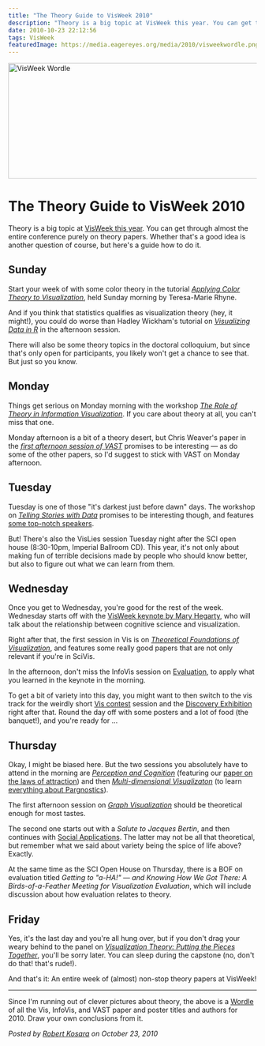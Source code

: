 ```yaml
---
title: "The Theory Guide to VisWeek 2010"
description: "Theory is a big topic at VisWeek this year. You can get through almost the entire conference purely on theory papers. Whether that's a good idea is another question of course, but here's a guide how to do it."
date: 2010-10-23 22:12:56
tags: VisWeek
featuredImage: https://media.eagereyes.org/media/2010/visweekwordle.png
---
```


<p><img src="https://media.eagereyes.org/media/2010/visweekwordle.png" alt="VisWeek Wordle" width="560" height="234" /></p>

# The Theory Guide to VisWeek 2010

Theory is a big topic at <a href="http://vis.computer.org/VisWeek2010/" target="_blank">VisWeek this year</a>. You can get through almost the entire conference purely on theory papers. Whether that's a good idea is another question of course, but here's a guide how to do it.

## Sunday

Start your week of with some color theory in the tutorial <em><a href="http://vis.computer.org/VisWeek2010/session/tutorials.html#Applying%20Color%20Theory%20to%20Visualization" target="_blank">Applying Color Theory to Visualization</a></em>, held Sunday morning by Teresa-Marie Rhyne.

And if you think that statistics qualifies as visualization theory (hey, it might!), you could do worse than Hadley Wickham's tutorial on <em><a href="http://vis.computer.org/VisWeek2010/session/tutorials.html#Visualizing%20Data%20in%20R" target="_blank">Visualizing Data in R</a></em> in the afternoon session.

There will also be some theory topics in the doctoral colloquium, but since that's only open for participants, you likely won't get a chance to see that. But just so you know.

## Monday

Things get serious on Monday morning with the workshop <em><a href="http://eagereyes.org/infovis-theory-workshop">The Role of Theory in Information Visualization</a></em>. If you care about theory at all, you can't miss that one.

Monday afternoon is a bit of a theory desert, but Chris Weaver's paper in the <em><a href="http://vis.computer.org/VisWeek2010/vast/sessions_papers.html#Space,%20Time,%20and%20Multivariate%20Analytics" target="_blank">first afternoon session of VAST</a></em> promises to be interesting — as do some of the other papers, so I'd suggest to stick with VAST on Monday afternoon.

## Tuesday

Tuesday is one of those "it's darkest just before dawn" days. The workshop on <em><a href="http://vis.computer.org/VisWeek2010/session/workshops.html#Telling%20Stories%20with%20Data" target="_blank">Telling Stories with Data</a></em> promises to be interesting though, and features <a href="http://thevcl.com/storytelling/" target="_blank">some top-notch speakers</a>.

But! There's also the VisLies session Tuesday night after the SCI open house (8:30-10pm, Imperial Ballroom CD). This year, it's not only about making fun of terrible decisions made by people who should know better, but also to figure out what we can learn from them.

## Wednesday

Once you get to Wednesday, you're good for the rest of the week. Wednesday starts off with the <a href="http://vis.computer.org/VisWeek2010/session/keynote.html" target="_blank">VisWeek keynote by Mary Hegarty</a>, who will talk about the relationship between cognitive science and visualization.

Right after that, the first session in Vis is on <em><a href="http://vis.computer.org/VisWeek2010/vis/sessions_papers.html#Theoretical%20Foundations%20of%20Visualization" target="_blank">Theoretical Foundations of Visualization</a></em>, and features some really good papers that are not only relevant if you're in SciVis.

In the afternoon, don't miss the InfoVis session on <a href="http://vis.computer.org/VisWeek2010/infovis/sessions_papers.html#Evaluation" target="_blank">Evaluation</a>, to apply what you learned in the keynote in the morning.

To get a bit of variety into this day, you might want to then switch to the vis track for the weirdly short <a href="http://vis.computer.org/VisWeek2010/vis/sessions_contest.html" target="_blank">Vis contest</a> session and the <a href="http://vis.computer.org/VisWeek2010/session/discovery.html" target="_blank">Discovery Exhibition</a> right after that. Round the day off with some posters and a lot of food (the banquet!), and you're ready for …

## Thursday

Okay, I might be biased here. But the two sessions you absolutely have to attend in the morning are <em><a href="http://vis.computer.org/VisWeek2010/infovis/sessions_papers.html#Perception%20and%20Cognition" target="_blank">Perception and Cognition</a></em> (featuring our <a href="http://eagereyes.org/papers/2010/laws-of-attraction">paper on the laws of attraction</a>) and then <em><a href="http://vis.computer.org/VisWeek2010/infovis/sessions_papers.html#Multi-dimensional%20Visualization" target="_blank">Multi-dimensional Visualizaton</a></em> (to learn <a href="http://eagereyes.org/papers/2010/pargnostics">everything about Pargnostics</a>).

The first afternoon session on <em><a href="http://vis.computer.org/VisWeek2010/infovis/sessions_papers.html#Graph%20Visualization" target="_blank">Graph Visualization</a></em> should be theoretical enough for most tastes.

The second one starts out with a <em>Salute to Jacques Bertin</em>, and then continues with <a href="http://vis.computer.org/VisWeek2010/infovis/sessions_papers.html#Social%20Applications" target="_blank">Social Applications</a>. The latter may not be all that theoretical, but remember what we said about variety being the spice of life above? Exactly.

At the same time as the SCI Open House on Thursday, there is a BOF on evaluation titled <em>Getting to "a-HA!" — and Knowing How We Got There: A Birds-of-a-Feather Meeting for Visualization Evaluation</em>, which will include discussion about how evaluation relates to theory.

## Friday

Yes, it's the last day and you're all hung over, but if you don't drag your weary behind to the panel on <em><a href="http://vis.computer.org/VisWeek2010/session/panels.html#Visualization%20Theory" target="_blank">Visualization Theory: Putting the Pieces Together</a></em>, you'll be sorry later. You can sleep during the capstone (no, don't do that! that's rude!).

And that's it: An entire week of (almost) non-stop theory papers at VisWeek!

<hr />

Since I'm running out of clever pictures about theory, the above is a <a href="http://www.wordle.net/" target="_blank">Wordle</a> of all the Vis, InfoVis, and VAST paper and poster titles and authors for 2010. Draw your own conclusions from it.


_Posted by <a href="/about">Robert Kosara</a> on October 23, 2010_


